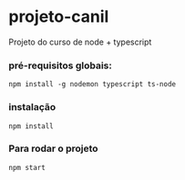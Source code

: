 # projeto-canil
Projeto do curso de node + typescript



### pré-requisitos globais:
`npm install -g nodemon typescript ts-node`


### instalação
`npm install`

### Para rodar o projeto
`npm start`
